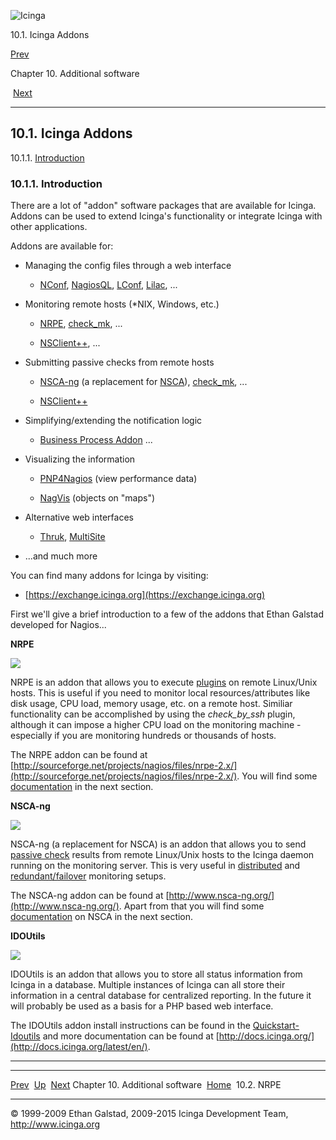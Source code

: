 ![Icinga](../images/logofullsize.png "Icinga")

10.1. Icinga Addons

[Prev](ch10.md) 

Chapter 10. Additional software

 [Next](nrpe.md)

* * * * *

10.1. Icinga Addons
-------------------

10.1.1. [Introduction](addons.md#introduction_addons)

### 10.1.1. Introduction

There are a lot of "addon" software packages that are available for
Icinga. Addons can be used to extend Icinga's functionality or integrate
Icinga with other applications.

Addons are available for:

-   Managing the config files through a web interface

    -   [NConf](http://www.nconf.org),
        [NagiosQL](http://www.nagiosql.org),
        [LConf](http://www.netways.de/nc/en/de/produkte/icinga/addons/lconf),
        [Lilac](http://sourceforge.net/projects/lilac--reloaded/), ...

-   Monitoring remote hosts (\*NIX, Windows, etc.)

    -   [NRPE](nrpe.md "10.2. NRPE"),
        [check\_mk](http://mathias-kettner.de/check_mk.md), ...

    -   [NSClient++](http://www.nsclient.org), ...

-   Submitting passive checks from remote hosts

    -   [NSCA-ng](http://www.nsca-ng.org/) (a replacement for
        [NSCA](nsca.md "10.3. NSCA")),
        [check\_mk](http://mathias-kettner.de/check_mk.md), ...

    -   [NSClient++](http://www.nsclient.org)

-   Simplifying/extending the notification logic

    -   [Business Process Addon](http://bp-addon.monitoringexchange.org)
        ...

-   Visualizing the information

    -   [PNP4Nagios](http://docs.pnp4nagios.org/pnp-0.6/start) (view
        performance data)

    -   [NagVis](http://www.nagvis.org) (objects on "maps")

-   Alternative web interfaces

    -   [Thruk](http://www.thruk.org),
        [MultiSite](http://mathias-kettner.de/checkmk_multisite.md)

-   ...and much more

You can find many addons for Icinga by visiting:

-   [https://exchange.icinga.org](https://exchange.icinga.org)

First we'll give a brief introduction to a few of the addons that Ethan
Galstad developed for Nagios...

**NRPE**

![](../images/nrpe.png)

NRPE is an addon that allows you to execute
[plugins](plugins.md "5.1. Icinga Plugins") on remote Linux/Unix
hosts. This is useful if you need to monitor local resources/attributes
like disk usage, CPU load, memory usage, etc. on a remote host. Similiar
functionality can be accomplished by using the *check\_by\_ssh* plugin,
although it can impose a higher CPU load on the monitoring machine -
especially if you are monitoring hundreds or thousands of hosts.

The NRPE addon can be found at
[http://sourceforge.net/projects/nagios/files/nrpe-2.x/](http://sourceforge.net/projects/nagios/files/nrpe-2.x/).
You will find some [documentation](nrpe.md "10.2. NRPE") in the next
section.

**NSCA-ng**

![](../images/nsca.png)

NSCA-ng (a replacement for NSCA) is an addon that allows you to send
[passive check](passivechecks.md "5.7. Passive Checks") results from
remote Linux/Unix hosts to the Icinga daemon running on the monitoring
server. This is very useful in
[distributed](distributed.md "7.6. Distributed Monitoring") and
[redundant/failover](redundancy.md "7.7. Redundant and Failover Network Monitoring")
monitoring setups.

The NSCA-ng addon can be found at
[http://www.nsca-ng.org/](http://www.nsca-ng.org/). Apart from that you
will find some [documentation](nsca.md "10.3. NSCA") on NSCA in the
next section.

**IDOUtils**

![](../images/idoutils.png)

IDOUtils is an addon that allows you to store all status information
from Icinga in a database. Multiple instances of Icinga can all store
their information in a central database for centralized reporting. In
the future it will probably be used as a basis for a PHP based web
interface.

The IDOUtils addon install instructions can be found in the
[Quickstart-Idoutils](quickstart-idoutils.md "2.6. Icinga with IDOUtils Quickstart")
and more documentation can be found at
[http://docs.icinga.org/](http://docs.icinga.org/latest/en/).

* * * * *

  ---------------------------------- -------------------- --------------------
  [Prev](ch10.md)                  [Up](ch10.md)       [Next](nrpe.md)
  Chapter 10. Additional software    [Home](index.md)    10.2. NRPE
  ---------------------------------- -------------------- --------------------

© 1999-2009 Ethan Galstad, 2009-2015 Icinga Development Team,
http://www.icinga.org
